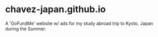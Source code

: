 # chavez-japan.github.io
A 'GoFundMe' website w/ ads for my study abroad trip to Kyoto, Japan during the Summer.
